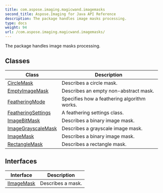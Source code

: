 ```yaml
---
title: com.aspose.imaging.magicwand.imagemasks
second_title: Aspose.Imaging for Java API Reference
description: The package handles image masks processing.
type: docs
weight: 94
url: /com.aspose.imaging.magicwand.imagemasks/
---
```


The package handles image masks processing.


## Classes

| Class | Description |
| --- | --- |
| [CircleMask](../com.aspose.imaging.magicwand.imagemasks/circlemask) | Describes a circle mask. |
| [EmptyImageMask](../com.aspose.imaging.magicwand.imagemasks/emptyimagemask) | Describes an empty non-abstract mask. |
| [FeatheringMode](../com.aspose.imaging.magicwand.imagemasks/featheringmode) | Specifies how a feathering algorithm works. |
| [FeatheringSettings](../com.aspose.imaging.magicwand.imagemasks/featheringsettings) | A feathering settings class. |
| [ImageBitMask](../com.aspose.imaging.magicwand.imagemasks/imagebitmask) | Describes a binary image mask. |
| [ImageGrayscaleMask](../com.aspose.imaging.magicwand.imagemasks/imagegrayscalemask) | Describes a grayscale image mask. |
| [ImageMask](../com.aspose.imaging.magicwand.imagemasks/imagemask) | Describes a binary image mask. |
| [RectangleMask](../com.aspose.imaging.magicwand.imagemasks/rectanglemask) | Describes a rectangle mask. |

## Interfaces

| Interface | Description |
| --- | --- |
| [IImageMask](../com.aspose.imaging.magicwand.imagemasks/iimagemask) | Describes a mask. |
